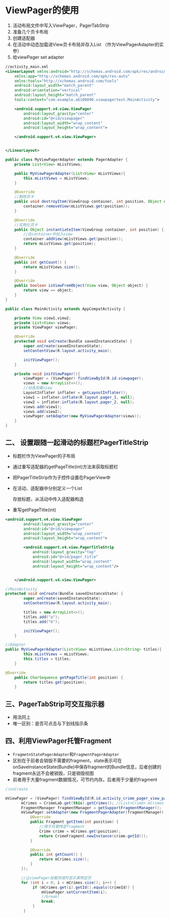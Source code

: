 # ViewPager的使用

1. 活动布局文件中写入ViewPager，PagerTabStrip
2. 准备几个页卡布局
3. 创建适配器
4. 在活动中动态加载进View页卡布局并存入List （作为ViewPagerAdapter的实参）
5. 给viewPager set adapter

```xml
//activity_main.xml
<LinearLayout xmlns:android="http://schemas.android.com/apk/res/android"
    xmlns:app="http://schemas.android.com/apk/res-auto"
    xmlns:tools="http://schemas.android.com/tools"
    android:layout_width="match_parent"
    android:orientation="vertical"
    android:layout_height="match_parent"
    tools:context="com.example.a6100890.viewpagertest.MainActivity">

    <android.support.v4.view.ViewPager
        android:layout_gravity="center"
        android:id="@+id/viewpager"
        android:layout_width="wrap_content"
        android:layout_height="wrap_content">

    </android.support.v4.view.ViewPager>


</LinearLayout>
```

```java
public class MyViewPagerAdapter extends PagerAdapter {
    private List<View> mListViews;

    public MyViewPagerAdapter(List<View> mListViews){
        this.mListViews = mListViews;
    }

    @Override
    //删除页卡
    public void destroyItem(ViewGroup container, int position, Object object) {
        container.removeView(mListViews.get(position));
    }

    @Override
    //实例化页卡
    public Object instantiateItem(ViewGroup container, int position) {
        //在container中加入view
        container.addView(mListViews.get(position));
        return mListViews.get(position);
    }

    @Override
    public int getCount() {
        return mListViews.size();
    }

    @Override
    public boolean isViewFromObject(View view, Object object) {
        return view == object;
    }
}
```

```java
public class MainActivity extends AppCompatActivity {

    private View view1,view2;
    private List<View> views;
    private ViewPager viewPager;

    @Override
    protected void onCreate(Bundle savedInstanceState) {
        super.onCreate(savedInstanceState);
        setContentView(R.layout.activity_main);

        initViewPager();
    }

    private void initViewPager(){
        viewPager = (ViewPager) findViewById(R.id.viewpager);
        views = new ArrayList<>();
        //动态加载view
        LayoutInflater inflater = getLayoutInflater();
        view1 = inflater.inflate(R.layout.pager_1, null);
        view2 = inflater.inflate(R.layout.pager_2, null);
        views.add(view1);
        views.add(view2);
        viewPager.setAdapter(new MyViewPagerAdapter(views));
    }
}
```

## 二、 设置跟随一起滑动的标题栏PagerTitleStrip

- 标题栏作为ViewPager的子布局
- 通过重写适配器的getPageTitle(int)方法来获取标题栏

- 把PagerTitleStrip作为子控件设置在PagerView中

- 在活动、适配器中分别定义一个List

  <string>  存放标题，从活动中传入适配器构造</string>

- 重写getPageTitle(int)

```xml
<android.support.v4.view.ViewPager
        android:layout_gravity="center"
        android:id="@+id/viewpager"
        android:layout_width="wrap_content"
        android:layout_height="wrap_content">

        <android.support.v4.view.PagerTitleStrip
            android:layout_gravity="top"
            android:id="@+id/pager_title"
            android:layout_width="wrap_content"
            android:layout_height="wrap_content"/>


    </android.support.v4.view.ViewPager>
```

```java
//MainActivity
protected void onCreate(Bundle savedInstanceState) {
        super.onCreate(savedInstanceState);
        setContentView(R.layout.activity_main);

        titles = new ArrayList<>();
        titles.add("a");
        titles.add("b");

        initViewPager();
    }
```

```java
//Adapter
public MyViewPagerAdapter(List<View> mListViews,List<String> titles){
        this.mListViews = mListViews;
        this.titles = titles;
    }

@Override
    public CharSequence getPageTitle(int position) {
        return titles.get(position);
    }
```

## 三、PagerTabStrip可交互指示器

- 用法同上
- 唯一区别：是否可点击与下划线指示条

## 四、利用ViewPager托管Fragment
* `FragmetnStatePagerAdapter`和`FragmentPagerAdapter`
* 区别在于前者会销毁不需要的fragment，state表示可在onSaveInstanceState(Bundle)中保存fragment的Bundle信息，后者创建的fragment永远不会被销毁，只是销毁视图
* 前者用于大量fragment数据情况，可节约内存。后者用于少量的fragment

```java
//onCreate

mViewPager = (ViewPager) findViewById(R.id.activity_crime_pager_view_pager);
       mCrimes = CrimeLab.get(this).getCrimes(); //List<Crime> mCrimes
       FragmentManager fragmentManager = getSupportFragmentManager();
       mViewPager.setAdapter(new FragmentPagerAdapter(fragmentManager) {
           @Override
           public Fragment getItem(int position) {
               //用于托管特定fragment
               Crime crime = mCrimes.get(position);
               return CrimeFragment.newInstance(crime.getId());
           }

           @Override
           public int getCount() {
               return mCrimes.size();
           }
       });

       //让viewPager加载完成时显示某特定页
       for (int i = 0; i < mCrimes.size(); i++) {
            if (mCrimes.get(i).getId().equals(crimeId)) {
                mViewPager.setCurrentItem(i);
                //break!
                break;
            }
        } 
```
